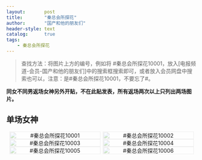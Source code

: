 ```yaml
---
layout:       post
title:        "秦总会所探花"
author:       "国产和他的朋友们"
header-style: text
catalog:      true
tags:
    - 秦总会所探花
---
```


> 查找方法：将图片上方的编号，例如将 #秦总会所探花10001，放入[电报频道-会员-国产和他的朋友们]中的搜索框搜索即可，或者放入会员网盘中搜索也可以，注意：是#秦总会所探花10001，不要忘了#。

**同女不同男返场女神另外开贴，不在此贴发表，所有返场两次以上只列出两场图片。**

## 单场女神

<div style="display: flex; justify-content: center;">
    <div style="position: relative; width: 48%; margin-right: 1%;">
        <img src="https://tanhuawanrenmigroup.top/qinzonghuisuotanhua/qinzonghuisuotanhua10001.jpg" style="width: 100%;"/>
        <div style="position: absolute; top: 0; left: 0; width: 100%; text-align: center; background-color: rgba(255, 255, 255, 0.7); font-size: 14px;">
            #秦总会所探花10001
        </div>
    </div>
    <div style="position: relative; width: 48%;">
        <img src="https://tanhuawanrenmigroup.top/qinzonghuisuotanhua/qinzonghuisuotanhua10002.jpg" style="width: 100%;"/>
        <div style="position: absolute; top: 0; left: 0; width: 100%; text-align: center; background-color: rgba(255, 255, 255, 0.7); font-size: 14px;">
            #秦总会所探花10002
        </div>
    </div>
</div>

<div style="display: flex; justify-content: center;">
    <div style="position: relative; width: 48%; margin-right: 1%;">
        <img src="https://tanhuawanrenmigroup.top/qinzonghuisuotanhua/qinzonghuisuotanhua10003.jpg" style="width: 100%;"/>
        <div style="position: absolute; top: 0; left: 0; width: 100%; text-align: center; background-color: rgba(255, 255, 255, 0.7); font-size: 14px;">
            #秦总会所探花10003
        </div>
    </div>
    <div style="position: relative; width: 48%;">
        <img src="https://tanhuawanrenmigroup.top/qinzonghuisuotanhua/qinzonghuisuotanhua10004.jpg" style="width: 100%;"/>
        <div style="position: absolute; top: 0; left: 0; width: 100%; text-align: center; background-color: rgba(255, 255, 255, 0.7); font-size: 14px;">
            #秦总会所探花10004
        </div>
    </div>
</div>

<div style="display: flex; justify-content: center;">
    <div style="position: relative; width: 48%; margin-right: 1%;">
        <img src="https://tanhuawanrenmigroup.top/qinzonghuisuotanhua/qinzonghuisuotanhua10005.jpg" style="width: 100%;"/>
        <div style="position: absolute; top: 0; left: 0; width: 100%; text-align: center; background-color: rgba(255, 255, 255, 0.7); font-size: 14px;">
            #秦总会所探花10005
        </div>
    </div>
    <div style="position: relative; width: 48%;">
        <img src="https://tanhuawanrenmigroup.top/qinzonghuisuotanhua/qinzonghuisuotanhua10006.jpg" style="width: 100%;"/>
        <div style="position: absolute; top: 0; left: 0; width: 100%; text-align: center; background-color: rgba(255, 255, 255, 0.7); font-size: 14px;">
            #秦总会所探花10006
        </div>
    </div>
</div>